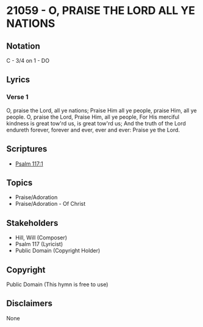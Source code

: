 # 21059 - O, PRAISE THE LORD ALL YE NATIONS

## Notation

C - 3/4 on 1 - DO

## Lyrics

### Verse 1

O, praise the Lord, all ye nations; Praise Him all ye people, praise Him, all ye people. O, praise the Lord, Praise Him, all ye people, For His merciful kindness is great tow'rd us, is great tow'rd us; And the truth of the Lord endureth forever, forever and ever, ever and ever: Praise ye the Lord.


## Scriptures

- [Psalm 117:1](https://www.biblegateway.com/passage/?search=Psalm%20117%3A1)

## Topics

- Praise/Adoration
- Praise/Adoration - Of Christ

## Stakeholders

- Hill, Will (Composer)
- Psalm 117 (Lyricist)
- Public Domain (Copyright Holder)

## Copyright

Public Domain
(This hymn is free to use)

## Disclaimers

None

